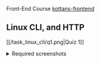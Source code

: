 Front-End Course [kottans-frontend](https://github.com/kottans/frontend/blob/2022_UA/contents.md)
## Linux CLI, and HTTP
[[/task_linux_cli/q1.png|Quiz 1]]
<details>
  <summary>Required screenshots</summary>
  ![Alt text of the image](https://github.com/username/repository/blob/master/img/octocat.png)
  ![Quiz 2](https://github.com/prev1ew/kottans-frontend/blob/main/task_linux_cli/q2.png)
  ![Quiz 3](https://github.com/prev1ew/kottans-frontend/blob/main/task_linux_cli/q3.png)
  ![Quiz 4](https://github.com/prev1ew/kottans-frontend/blob/main/task_linux_cli/q4.png)
</details>
